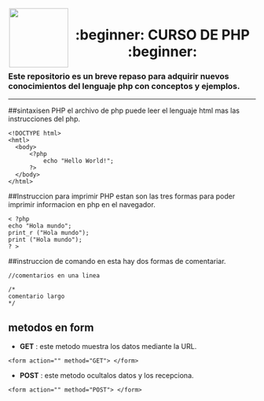 <img src="https://github.com/Brayan-Hc11/devicon/blob/master/icons/php/php-plain.svg" style="width: 120px; height: 120px; margin: 2px;" align="left" >

<div align="center"><h1> :beginner: CURSO DE PHP :beginner: </h1></div> 


### Este repositorio es un breve repaso para adquirir nuevos conocimientos del lenguaje php con conceptos y ejemplos.

***

##sintaxisen PHP
el archivo de php puede leer el lenguaje html mas las instrucciones del php.
~~~
<!DOCTYPE html>
<hmtl>
  <body>
      <?php 
          echo "Hello World!";
      ?>
  </body>      
</html>
~~~
##Instruccion para imprimir PHP 
estan son las tres formas para poder imprimir informacion en php en el navegador.
~~~
< ?php
echo "Hola mundo";
print_r ("Hola mundo");
print ("Hola mundo");  
? >
~~~
##instruccion de comando
en esta hay dos formas de comentariar.
~~~
//comentarios en una linea

/*
comentario largo
*/
~~~
## metodos en form
* **GET** : este metodo muestra los datos mediante la URL.
~~~
<form action="" method="GET"> </form>
~~~
* **POST** : este metodo ocultalos datos y los recepciona.
~~~
<form action="" method="POST"> </form>
~~~



